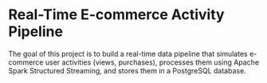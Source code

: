 # Real-Time E-commerce Activity Pipeline  
The goal of this project is to build a real-time data pipeline that simulates e-commerce user activities (views, purchases), processes them using Apache Spark Structured Streaming, and stores them in a PostgreSQL database.
